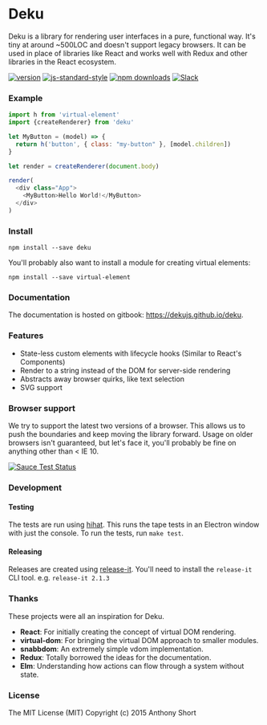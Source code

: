 # Deku

Deku is a library for rendering user interfaces in a pure, functional way. It's tiny at around ~500LOC and doesn't support legacy browsers. It can be used in place of libraries like React and works well with Redux and other libraries in the React ecosystem.

[![version](https://img.shields.io/npm/v/deku.svg?style=flat-square)](https://www.npmjs.com/package/deku)
[![js-standard-style](https://img.shields.io/badge/code%20style-standard-brightgreen.svg?style=flat-square)](https://github.com/feross/standard)
[![npm downloads](https://img.shields.io/npm/dm/deku.svg?style=flat-square)](https://www.npmjs.com/package/deku)
[![Slack](https://img.shields.io/badge/Slack-Join%20Chat%20→-blue.svg?style=flat-square)](https://dekujs.herokuapp.com)

### Example

```js
import h from 'virtual-element'
import {createRenderer} from 'deku'

let MyButton = (model) => {
  return h('button', { class: "my-button" }, [model.children])
}

let render = createRenderer(document.body)

render(
  <div class="App">
    <MyButton>Hello World!</MyButton>
  </div>
)
```

### Install

```
npm install --save deku
```

You'll probably also want to install a module for creating virtual elements:

```
npm install --save virtual-element
```

### Documentation

The documentation is hosted on gitbook: https://dekujs.github.io/deku.

### Features

* State-less custom elements with lifecycle hooks (Similar to React's Components)
* Render to a string instead of the DOM for server-side rendering
* Abstracts away browser quirks, like text selection
* SVG support

### Browser support

We try to support the latest two versions of a browser. This allows us to push the boundaries and keep moving the library forward. Usage on older browsers isn't guaranteed, but let's face it, you'll probably be fine on anything other than < IE 10.

[![Sauce Test Status](https://saucelabs.com/browser-matrix/deku.svg)](https://saucelabs.com/u/deku)

### Development

#### Testing

The tests are run using [hihat](https://github.com/Jam3/hihat). This runs the tape tests in an Electron window with just the console. To run the tests, run `make test`.

#### Releasing

Releases are created using [release-it](https://github.com/webpro/release-it). You'll need to install the `release-it` CLI tool. e.g. `release-it 2.1.3`

### Thanks

These projects were all an inspiration for Deku.

* **React**: For initially creating the concept of virtual DOM rendering.
* **virtual-dom**: For bringing the virtual DOM approach to smaller modules.
* **snabbdom**: An extremely simple vdom implementation.
* **Redux**: Totally borrowed the ideas for the documentation.
* **Elm**: Understanding how actions can flow through a system without state.

### License

The MIT License (MIT) Copyright (c) 2015 Anthony Short
